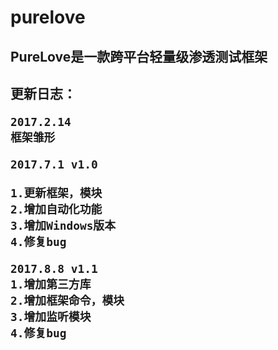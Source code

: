 # purelove
<H2>PureLove是一款跨平台轻量级渗透测试框架<H2>

更新日志：<br/>

	2017.2.14
	框架雏形

	2017.7.1 v1.0

	1.更新框架，模块
	2.增加自动化功能
	3.增加Windows版本
	4.修复bug

	2017.8.8 v1.1
	1.增加第三方库
	2.增加框架命令，模块
	3.增加监听模块
	4.修复bug




